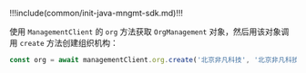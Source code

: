 !!!include(common/init-java-mngmt-sdk.md)!!!

使用 `ManagementClient` 的 `org` 方法获取 `OrgManagement` 对象，然后用该对象调用 `create` 方法创建组织机构：

```javascript
const org = await managementClient.org.create('北京非凡科技', '北京非凡科技有限公司', 'feifan');
```

